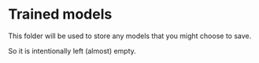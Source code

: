 # Trained models
This folder will be used to store any models that you might choose to save.

So it is intentionally left (almost) empty.
